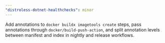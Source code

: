 ```yaml
---
"distroless-dotnet-healthchecks": minor
---
```


Add annotations to `docker buildx imagetools create` steps, pass annotations through `docker/build-push-action`, and split annotation levels between manifest and index in nightly and release workflows.
